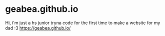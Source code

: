 # geabea.github.io
Hi, i'm just a hs junior tryna code for the first time to make a website for my dad :3
https://geabea.github.io/
